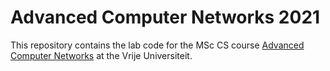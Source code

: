 # Advanced Computer Networks 2021

This repository contains the lab code for the MSc CS course [Advanced Computer Networks](https://canvas.vu.nl/courses/57584/) at the Vrije Universiteit.
